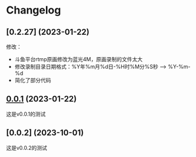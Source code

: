 # Changelog



## [0.2.27] (2023-01-22)
修改：<br>
- 斗鱼平台rtmp原画修改为蓝光4M，原画录制的文件太大<br>
- 修改录制目录日期格式：%Y年%m月%d日-%H时%M分%S秒 --> %Y-%m-%d<br>
- 简化了部分代码<br>

## [0.0.1] (2023-01-22)
这是v0.0.1的测试

## [0.0.2] (2023-10-01)
这是v0.0.2的测试

[0.0.1]: https://github.com/soft-cute/test/releases/tag/v0.0.1